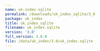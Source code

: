```yaml
---
name: uk-index-sqlite
permalink: /downloads/uk_index_sqlite/3_0
package: uk_index
title: uk_index_sqlite
filename: uk_index.sqlite
version: '3.0'
full_version: 3.0.0
file: /data/uk_index/3.0/uk_index.sqlite
---
```

